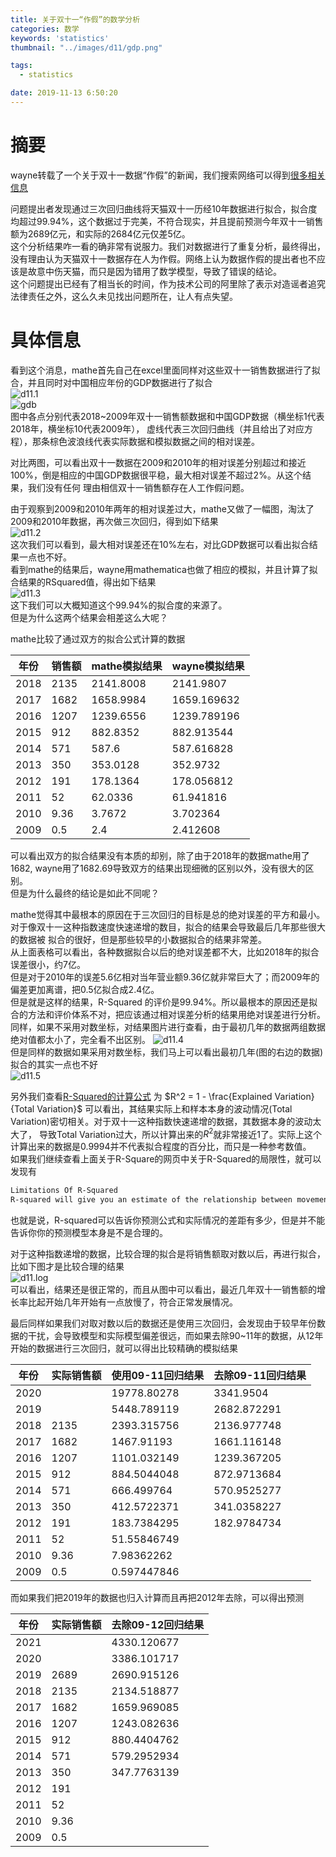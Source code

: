 ```yaml
---
title: 关于双十一“作假”的数学分析
categories: 数学
keywords: 'statistics'
thumbnail: "../images/d11/gdp.png"

tags:
  - statistics

date: 2019-11-13 6:50:20
---
```


# 摘要
wayne转载了一个关于双十一数据“作假”的新闻，我们搜索网络可以得到[很多相关信息](https://new.qq.com/omn/20191112/20191112A0ANYJ00.html)

问题提出者发现通过三次回归曲线将天猫双十一历经10年数据进行拟合，拟合度均超过99.94%，这个数据过于完美，不符合现实，并且提前预测今年双十一销售额为2689亿元，和实际的2684亿元仅差5亿。  
这个分析结果咋一看的确非常有说服力。我们对数据进行了重复分析，最终得出，没有理由认为天猫双十一数据存在人为作假。网络上认为数据作假的提出者也不应该是故意中伤天猫，而只是因为错用了数学模型，导致了错误的结论。  
这个问题提出已经有了相当长的时间，作为技术公司的阿里除了表示对造谣者追究法律责任之外，这么久未见找出问题所在，让人有点失望。

# 具体信息
看到这个消息，mathe首先自己在excel里面同样对这些双十一销售数据进行了拟合，并且同时对中国相应年份的GDP数据进行了拟合  
![d11.1](../images/d11/gdp.png)  
![gdb](../images/d11/d11.1.png)  
图中各点分别代表2018~2009年双十一销售额数据和中国GDP数据（横坐标1代表2018年，横坐标10代表2009年），
虚线代表三次回归曲线（并且给出了对应方程），那条棕色波浪线代表实际数据和模拟数据之间的相对误差。

对比两图，可以看出双十一数据在2009和2010年的相对误差分别超过和接近100%，倒是相应的中国GDP数据很平稳，最大相对误差不超过2%。从这个结果，我们没有任何
理由相信双十一销售额存在人工作假问题。  

由于观察到2009和2010年两年的相对误差过大，mathe又做了一幅图，淘汰了2009和2010年数据，再次做三次回归，得到如下结果  
![d11.2](../images/d11/d11.2.png)  
这次我们可以看到，最大相对误差还在10%左右，对比GDP数据可以看出拟合结果一点也不好。  
看到mathe的结果后，wayne用mathematica也做了相应的模拟，并且计算了拟合结果的RSquared值，得出如下结果  
![d11.3](../images/d11/d11.3.png)  
这下我们可以大概知道这个99.94%的拟合度的来源了。  
但是为什么这两个结果会相差这么大呢？

mathe比较了通过双方的拟合公式计算的数据  

|年份    | 销售额 | mathe模拟结果|wayne模拟结果|
|--------|--------|------------|-----------|
|2018   |2135   |2141.8008|2141.9807 |
|2017  |1682    |1658.9984|1659.169632|
|2016 |1207    |	1239.6556|1239.789196|
|2015 |912    |	882.8352|	882.913544|
|2014 |571    |	587.6|587.616828|
|2013 |350    |	353.0128|	352.9732|
|2012 |191    |	178.1364|	178.056812|
|2011 |52    |	62.0336|	61.941816|
|2010 |9.36    |	3.7672|	3.702364|
|2009 |0.5    |	    2.4|2.412608|

可以看出双方的拟合结果没有本质的却别，除了由于2018年的数据mathe用了1682, wayne用了1682.69导致双方的结果出现细微的区别以外，没有很大的区别。  
但是为什么最终的结论是如此不同呢？  

mathe觉得其中最根本的原因在于三次回归的目标是总的绝对误差的平方和最小。对于像双十一这种指数速度快速递增的数目，拟合的结果会导致最后几年那些很大的数据被
拟合的很好，但是那些较早的小数据拟合的结果非常差。  
从上面表格可以看出，各种数据拟合以后的绝对误差都不大，比如2018年的拟合误差很小，约7亿。  
但是对于2010年的误差5.6亿相对当年营业额9.36亿就非常巨大了；而2009年的偏差更加离谱，把0.5亿拟合成2.4亿。  
但是就是这样的结果，R-Squared 的评价是99.94%。所以最根本的原因还是拟合的方法和评价体系不对，把应该通过相对误差分析的结果用绝对误差进行分析。  
同样，如果不采用对数坐标，对结果图片进行查看，由于最初几年的数据两组数据绝对值都太小了，完全看不出区别。
![d11.4](../images/d11/d11.4.png)  
但是同样的数据如果采用对数坐标，我们马上可以看出最初几年(图的右边的数据)拟合的其实一点也不好  
![d11.5](../images/d11/d11.5.png)  

另外我们查看[R-Squared的计算公式](https://www.investopedia.com/terms/r/r-squared.asp) 为
$R^2 = 1 - \frac{Explained Variation}{Total Variation}$
可以看出，其结果实际上和样本本身的波动情况(Total Variation)密切相关。对于双十一这种指数快速递增的数据，其数据本身的波动太大了，
导致Total Variation过大，所以计算出来的$R^2$就非常接近1了。实际上这个计算出来的数据是0.9994并不代表拟合程度的百分比，而只是一种参考数值。  
如果我们继续查看上面关于R-Square的网页中关于R-Squared的局限性，就可以发现有 
```bash
Limitations Of R-Squared
R-squared will give you an estimate of the relationship between movements of a dependent variable based on an independent variable's movements. It doesn't tell you whether your chosen model is good or bad, nor will it tell you whether the data and predictions are biased. A high or low R-square isn't necessarily good or bad, as it doesn't convey the reliability of the model, nor whether you've chosen the right regression. You can get a low R-squared for a good model, or a high R-square for a poorly fitted model, and vice versa.
```
也就是说，R-squared可以告诉你预测公式和实际情况的差距有多少，但是并不能告诉你你的预测模型本身是不是合理的。

对于这种指数递增的数据，比较合理的拟合是将销售额取对数以后，再进行拟合，比如下图才是比较合理的结果  
![d11.log](../images/d11/d11.log.png)  
可以看出，结果还是很正常的，而且从图中可以看出，最近几年双十一销售额的增长率比起开始几年开始有一点放慢了，符合正常发展情况。  

最后同样如果我们对取对数以后的数据还是使用三次回归，会发现由于较早年份数据的干扰，会导致模型和实际模型偏差很远，而如果去除90~11年的数据，从12年开始的数据进行三次回归，就可以得出比较精确的模拟结果

|年份 |实际销售额| 使用09-11回归结果|去除09-11回归结果|
|-----|---------|-----------------|----------------|
|2020	|	        |19778.80278	|3341.9504|
|2019	|	        |5448.789119	|2682.872291|
|2018	|2135	|2393.315756	|2136.977748|
|2017	|1682	|1467.91193	|1661.116148|
|2016	|1207	|1101.032149	|1239.367205|
|2015	|912	|884.5044048	|872.9713684|
|2014	|571	|666.499764	|570.9525277|
|2013	|350	|412.5722371	|341.0358227|
|2012	|191	|183.7384295	|182.9784734|
|2011	|52	|51.55846749	|     |
|2010	|9.36	|7.98362262	|     |
|2009	|0.5	|0.597447846	|   |

而如果我们把2019年的数据也归入计算而且再把2012年去除，可以得出预测

|年份 |实际销售额| 去除09-12回归结果|
|-----|---------|----------------|
|2021	|	        |4330.120677|
|2020	|	        |3386.101717|
|2019	|	 2689   |2690.915126|
|2018	|2135	|2134.518877|
|2017	|1682	|1659.969085|
|2016	|1207	|1243.082636|
|2015	|912	|880.4404762|
|2014	|571	|579.2952934|
|2013	|350	|347.7763139|
|2012	|191	|  |
|2011	|52	|     |
|2010	|9.36	|     |
|2009	|0.5	|   |





